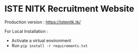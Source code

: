 # ISTE NITK Recruitment Website

Production version : https://istenitk.tk/

For Local Installation : 
  - Activate a virtual environment
  - Run `pip install -r requirements.txt`
